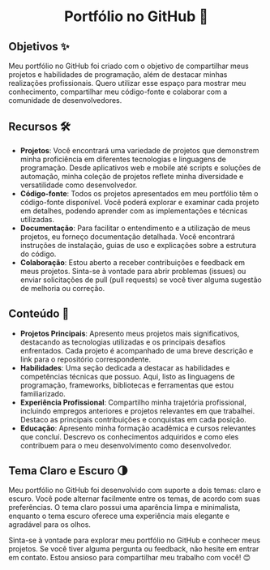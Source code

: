 # <div align="center"> **Portfólio no GitHub** 🌟</div>

## Objetivos ✨
Meu portfólio no GitHub foi criado com o objetivo de compartilhar meus projetos e habilidades de programação, além de destacar minhas realizações profissionais. Quero utilizar esse espaço para mostrar meu conhecimento, compartilhar meu código-fonte e colaborar com a comunidade de desenvolvedores.

## Recursos 🛠️
- **Projetos**: Você encontrará uma variedade de projetos que demonstrem minha proficiência em diferentes tecnologias e linguagens de programação. Desde aplicativos web e mobile até scripts e soluções de automação, minha coleção de projetos reflete minha diversidade e versatilidade como desenvolvedor.
- **Código-fonte**: Todos os projetos apresentados em meu portfólio têm o código-fonte disponível. Você poderá explorar e examinar cada projeto em detalhes, podendo aprender com as implementações e técnicas utilizadas.
- **Documentação**: Para facilitar o entendimento e a utilização de meus projetos, eu forneço documentação detalhada. Você encontrará instruções de instalação, guias de uso e explicações sobre a estrutura do código.
- **Colaboração**: Estou aberto a receber contribuições e feedback em meus projetos. Sinta-se à vontade para abrir problemas (issues) ou enviar solicitações de pull (pull requests) se você tiver alguma sugestão de melhoria ou correção.

## Conteúdo 📂
- **Projetos Principais**: Apresento meus projetos mais significativos, destacando as tecnologias utilizadas e os principais desafios enfrentados. Cada projeto é acompanhado de uma breve descrição e link para o repositório correspondente.
- **Habilidades**: Uma seção dedicada a destacar as habilidades e competências técnicas que possuo. Aqui, listo as linguagens de programação, frameworks, bibliotecas e ferramentas que estou familiarizado.
- **Experiência Profissional**: Compartilho minha trajetória profissional, incluindo empregos anteriores e projetos relevantes em que trabalhei. Destaco as principais contribuições e conquistas em cada posição.
- **Educação**: Apresento minha formação acadêmica e cursos relevantes que concluí. Descrevo os conhecimentos adquiridos e como eles contribuem para o meu desenvolvimento como desenvolvedor.

## Tema Claro e Escuro 🌗
Meu portfólio no GitHub foi desenvolvido com suporte a dois temas: claro e escuro. Você pode alternar facilmente entre os temas, de acordo com suas preferências. O tema claro possui uma aparência limpa e minimalista, enquanto o tema escuro oferece uma experiência mais elegante e agradável para os olhos.

Sinta-se à vontade para explorar meu portfólio no GitHub e conhecer meus projetos. Se você tiver alguma pergunta ou feedback, não hesite em entrar em contato. Estou ansioso para compartilhar meu trabalho com você! 😊
